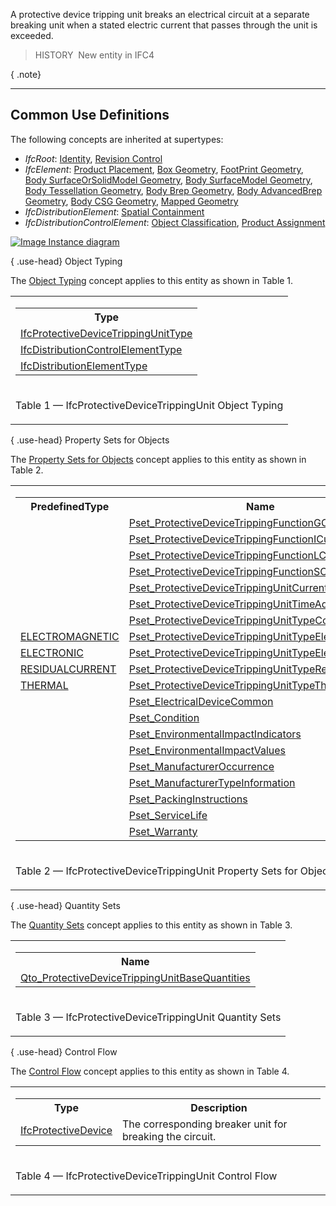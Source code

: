 A protective device tripping unit breaks an electrical circuit at a separate breaking unit when a stated electric current that passes through the unit is exceeded.

> HISTORY&nbsp; New entity in IFC4

{ .note}
> 

___
## Common Use Definitions
The following concepts are inherited at supertypes:

* _IfcRoot_: [Identity](../../templates/identity.htm), [Revision Control](../../templates/revision-control.htm)
* _IfcElement_: [Product Placement](../../templates/product-placement.htm), [Box Geometry](../../templates/box-geometry.htm), [FootPrint Geometry](../../templates/footprint-geometry.htm), [Body SurfaceOrSolidModel Geometry](../../templates/body-surfaceorsolidmodel-geometry.htm), [Body SurfaceModel Geometry](../../templates/body-surfacemodel-geometry.htm), [Body Tessellation Geometry](../../templates/body-tessellation-geometry.htm), [Body Brep Geometry](../../templates/body-brep-geometry.htm), [Body AdvancedBrep Geometry](../../templates/body-advancedbrep-geometry.htm), [Body CSG Geometry](../../templates/body-csg-geometry.htm), [Mapped Geometry](../../templates/mapped-geometry.htm)
* _IfcDistributionElement_: [Spatial Containment](../../templates/spatial-containment.htm)
* _IfcDistributionControlElement_: [Object Classification](../../templates/object-classification.htm), [Product Assignment](../../templates/product-assignment.htm)

[![Image](../../../img/diagram.png)&nbsp;Instance diagram](../../../annex/annex-d/common-use-definitions/ifcprotectivedevicetrippingunit.htm)

{ .use-head}
Object Typing

The [Object Typing](../../templates/object-typing.htm) concept applies to this entity as shown in Table 1.

<table>
<tr><td>
<table class="gridtable">
<tr><th><b>Type</b></th></tr>
<tr><td><a href="../../ifcelectricaldomain/lexical/ifcprotectivedevicetrippingunittype.htm">IfcProtectiveDeviceTrippingUnitType</a></td></tr>
<tr><td><a href="../../ifcsharedbldgserviceelements/lexical/ifcdistributioncontrolelementtype.htm">IfcDistributionControlElementType</a></td></tr>
<tr><td><a href="../../ifcproductextension/lexical/ifcdistributionelementtype.htm">IfcDistributionElementType</a></td></tr>
</table>
</td></tr>
<tr><td><p class="table">Table 1 &mdash; IfcProtectiveDeviceTrippingUnit Object Typing</p></td></tr></table>

  
  
{ .use-head}
Property Sets for Objects

The [Property Sets for Objects](../../templates/property-sets-for-objects.htm) concept applies to this entity as shown in Table 2.

<table>
<tr><td>
<table class="gridtable">
<tr><th><b>PredefinedType</b></th><th><b>Name</b></th></tr>
<tr><td>&nbsp;</td><td><a href="../../psd/ifcelectricaldomain/Pset_ProtectiveDeviceTrippingFunctionGCurve.xml">Pset_ProtectiveDeviceTrippingFunctionGCurve</a></td></tr>
<tr><td>&nbsp;</td><td><a href="../../psd/ifcelectricaldomain/Pset_ProtectiveDeviceTrippingFunctionICurve.xml">Pset_ProtectiveDeviceTrippingFunctionICurve</a></td></tr>
<tr><td>&nbsp;</td><td><a href="../../psd/ifcelectricaldomain/Pset_ProtectiveDeviceTrippingFunctionLCurve.xml">Pset_ProtectiveDeviceTrippingFunctionLCurve</a></td></tr>
<tr><td>&nbsp;</td><td><a href="../../psd/ifcelectricaldomain/Pset_ProtectiveDeviceTrippingFunctionSCurve.xml">Pset_ProtectiveDeviceTrippingFunctionSCurve</a></td></tr>
<tr><td>&nbsp;</td><td><a href="../../psd/ifcelectricaldomain/Pset_ProtectiveDeviceTrippingUnitCurrentAdjustment.xml">Pset_ProtectiveDeviceTrippingUnitCurrentAdjustment</a></td></tr>
<tr><td>&nbsp;</td><td><a href="../../psd/ifcelectricaldomain/Pset_ProtectiveDeviceTrippingUnitTimeAdjustment.xml">Pset_ProtectiveDeviceTrippingUnitTimeAdjustment</a></td></tr>
<tr><td>&nbsp;</td><td><a href="../../psd/ifcelectricaldomain/Pset_ProtectiveDeviceTrippingUnitTypeCommon.xml">Pset_ProtectiveDeviceTrippingUnitTypeCommon</a></td></tr>
<tr><td><a href="../../ifcelectricaldomain/lexical/ifcprotectivedevicetrippingunittypeenum.htm">ELECTROMAGNETIC</a></td><td><a href="../../psd/ifcelectricaldomain/Pset_ProtectiveDeviceTrippingUnitTypeElectroMagnetic.xml">Pset_ProtectiveDeviceTrippingUnitTypeElectroMagnetic</a></td></tr>
<tr><td><a href="../../ifcelectricaldomain/lexical/ifcprotectivedevicetrippingunittypeenum.htm">ELECTRONIC</a></td><td><a href="../../psd/ifcelectricaldomain/Pset_ProtectiveDeviceTrippingUnitTypeElectronic.xml">Pset_ProtectiveDeviceTrippingUnitTypeElectronic</a></td></tr>
<tr><td><a href="../../ifcelectricaldomain/lexical/ifcprotectivedevicetrippingunittypeenum.htm">RESIDUALCURRENT</a></td><td><a href="../../psd/ifcelectricaldomain/Pset_ProtectiveDeviceTrippingUnitTypeResidualCurrent.xml">Pset_ProtectiveDeviceTrippingUnitTypeResidualCurrent</a></td></tr>
<tr><td><a href="../../ifcelectricaldomain/lexical/ifcprotectivedevicetrippingunittypeenum.htm">THERMAL</a></td><td><a href="../../psd/ifcelectricaldomain/Pset_ProtectiveDeviceTrippingUnitTypeThermal.xml">Pset_ProtectiveDeviceTrippingUnitTypeThermal</a></td></tr>
<tr><td>&nbsp;</td><td><a href="../../psd/ifcelectricaldomain/Pset_ElectricalDeviceCommon.xml">Pset_ElectricalDeviceCommon</a></td></tr>
<tr><td>&nbsp;</td><td><a href="../../psd/ifcsharedfacilitieselements/Pset_Condition.xml">Pset_Condition</a></td></tr>
<tr><td>&nbsp;</td><td><a href="../../psd/ifcproductextension/Pset_EnvironmentalImpactIndicators.xml">Pset_EnvironmentalImpactIndicators</a></td></tr>
<tr><td>&nbsp;</td><td><a href="../../psd/ifcproductextension/Pset_EnvironmentalImpactValues.xml">Pset_EnvironmentalImpactValues</a></td></tr>
<tr><td>&nbsp;</td><td><a href="../../psd/ifcsharedfacilitieselements/Pset_ManufacturerOccurrence.xml">Pset_ManufacturerOccurrence</a></td></tr>
<tr><td>&nbsp;</td><td><a href="../../psd/ifcsharedfacilitieselements/Pset_ManufacturerTypeInformation.xml">Pset_ManufacturerTypeInformation</a></td></tr>
<tr><td>&nbsp;</td><td><a href="../../psd/ifcsharedmgmtelements/Pset_PackingInstructions.xml">Pset_PackingInstructions</a></td></tr>
<tr><td>&nbsp;</td><td><a href="../../psd/ifcsharedfacilitieselements/Pset_ServiceLife.xml">Pset_ServiceLife</a></td></tr>
<tr><td>&nbsp;</td><td><a href="../../psd/ifcsharedfacilitieselements/Pset_Warranty.xml">Pset_Warranty</a></td></tr>
</table>
</td></tr>
<tr><td><p class="table">Table 2 &mdash; IfcProtectiveDeviceTrippingUnit Property Sets for Objects</p></td></tr></table>

  
  
{ .use-head}
Quantity Sets

The [Quantity Sets](../../templates/quantity-sets.htm) concept applies to this entity as shown in Table 3.

<table>
<tr><td>
<table class="gridtable">
<tr><th><b>Name</b></th></tr>
<tr><td><a href="../../qto/ifcelectricaldomain/Qto_ProtectiveDeviceTrippingUnitBaseQuantities.xml">Qto_ProtectiveDeviceTrippingUnitBaseQuantities</a></td></tr>
</table>
</td></tr>
<tr><td><p class="table">Table 3 &mdash; IfcProtectiveDeviceTrippingUnit Quantity Sets</p></td></tr></table>

  
  
{ .use-head}
Control Flow

The [Control Flow](../../templates/control-flow.htm) concept applies to this entity as shown in Table 4.

<table>
<tr><td>
<table class="gridtable">
<tr><th><b>Type</b></th><th><b>Description</b></th></tr>
<tr><td><a href="../../ifcelectricaldomain/lexical/ifcprotectivedevice.htm">IfcProtectiveDevice</a></td><td>The corresponding breaker unit for breaking the circuit.</td></tr>
</table>
</td></tr>
<tr><td><p class="table">Table 4 &mdash; IfcProtectiveDeviceTrippingUnit Control Flow</p></td></tr></table>
